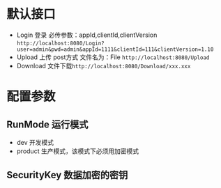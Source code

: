 # 默认接口
* Login 登录 必传参数：appId,clientId,clientVersion
`http://localhost:8080/Login?user=admin&pwd=admin&appId=1111&clientId=111&clientVersion=1.10`
* Upload 上传 post方式 文件名为：File
`http://localhost:8080/Upload`
* Download 文件下载`http://localhost:8080/Download/xxx.xxx`

# 配置参数
## RunMode 运行模式
* dev 开发模式
* product 生产模式，该模式下必须用加密模式

## SecurityKey 数据加密的密钥
